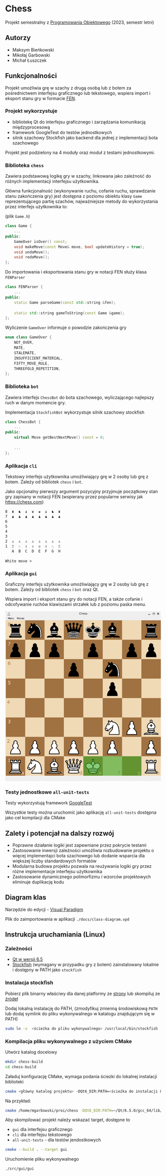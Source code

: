 # Chess
Projekt semestralny z [Programowania Obiektowego](https://usosweb.usos.pw.edu.pl/kontroler.php?_action=katalog2/przedmioty/pokazPrzedmiot&prz_kod=103B-INxxx-ISP-PROI) (2023, semestr letni)


## Autorzy
* Maksym Bieńkowski
* Mikołaj Garbowski
* Michał Łuszczek


## Funkcjonalności
Projekt umożliwia grę w szachy z drugą osobą lub z botem za pośrednictwem interfejsu graficznego lub tekstowego, wspiera import i eksport stanu gry w formacie [FEN](https://en.wikipedia.org/wiki/Forsyth%E2%80%93Edwards_Notation).

### Projekt wykorzystuje 
* bibliotekę Qt do interfejsu graficznego i zarządzania komunikacją międzyprocesową
* framework GoogleTest do testów jednostkowych
* silnik szachowy Stockfish jako backend dla jednej z implementacji bota szachowego

Projekt jest podzielony na 4 moduły oraz moduł z testami jednostkowymi.

### Biblioteka `chess`
Zawiera podstawową logikę gry w szachy, linkowana jako zależność do różnych implementacji interfejsu użytkownika.

Główna funkcjonalność (wykonywanie ruchu, cofanie ruchu, sprawdzanie stanu zakończenia gry) jest dostępna z poziomu obiektu klasy `Game` reprezentującego partię szachów, najważniejsze metody do wykorzystania przez interfejs użytkownika to:

(plik `Game.h`)
```cpp
class Game {
    ...
public:
    GameOver isOver() const;
    void makeMove(const Move& move, bool updateHistory = true);
    void undoMove();
    void redoMove();
};
```

Do importowania i eksportowania stanu gry w notacji FEN służy klasa `FENParser`
```cpp
class FENParser {
    ...
public:
    static Game parseGame(const std::string &fen);

    static std::string gameToString(const Game &game);
};
```

Wyliczenie `GameOver` informuje o powodzie zakończenia gry
```cpp
enum class GameOver {
    NOT_OVER,
    MATE,
    STALEMATE,
    INSUFFICIENT_MATERIAL,
    FIFTY_MOVE_RULE,
    THREEFOLD_REPETITION,
};
```

### Biblioteka `bot`
Zawiera interfejs `ChessBot` do bota szachowego, wyliczającego najlepszy ruch w danym momencie gry.

Implementacja `StockfishBot` wykorzystuje silnik szachowy stockfish

```cpp
class ChessBot {
    ...
public:
    virtual Move getBestNextMove() const = 0;
    
    ...
};
```

### Aplikacja `cli`
Tekstowy interfejs użytkownika umożliwiający grę w 2 osoby lub grę z botem. Zależy od bibliotek `chess` i `bot`.

Jako opcjonalny pierwszy argument pozycyjny przyjmuje początkowy stan gry zapisany w notacji FEN (wspierany przez popularne serwisy jak https://chess.com)

```
8  ♜  ♞  ♝  ♛  ♚  ♝  ♞  ♜  
7  ♟  ♟  ♟  ♟  ♟  ♟  ♟  ♟ 
6                       
5
4              
3
2  ♙  ♙  ♙  ♙  ♙  ♙  ♙  ♙
1  ♖  ♘  ♗  ♕  ♔  ♗  ♘  ♖
   A  B  C  D  E  F  G  H
   
White move >
```
### Aplikacja `gui`
Graficzny interfejs użytkownika umożliwiający grę w 2 osoby lub grę z botem. Zależy od bibliotek `chess` i `bot` oraz Qt.

Wspiera import i eksport stanu gry do notacji FEN, a także cofanie i odcofywanie ruchów klawiszami strzałek lub z poziomu paska menu.

![Zrzut ekranu](./docs/gui-screenshot.png)

### Testy jednostkowe `all-unit-tests`
Testy wykorzystują framework [GoogleTest](https://google.github.io/googletest/)

Wszystkie testy można uruchomić jako aplikację `all-unit-tests` dostępna jako cel kompilacji dla CMake

## Zalety i potencjał na dalszy rozwój
* Poprawne działanie logiki jest zapewniane przez pokrycie testami
* Zastosowanie inwersji zależności umożliwia rozbudowanie projektu o więcej implementajci bota szachowego lub dodanie wsparcia dla większej liczby standardowych formatów
* Modularna budowa projektu pozwala na reużywania logiki gry przez różne implementacje interfejsu użytkownika
* Zastosowanie dynamicznego polimorfizmu i wzorców projektowych eliminuje duplikację kodu

## Diagram klas
Narzędzie do edycji - [Visual Paradigm](https://online.visual-paradigm.com/drive)

Plik do zaimportowania w aplikacji `./docs/class-diagram.vpd`

## Instrukcja uruchamiania (Linux)
### Zależności
* [Qt w wersji 6.5](https://doc.qt.io/qt-6/get-and-install-qt.html)
* [Stockfish](https://stockfishchess.org/) (wymagany w przypadku gry z botem) zainstalowany lokalnie i dostępny w PATH jako `stockfish`

### Instalacja stockfish
Pobierz plik binarny właściwy dla danej platformy ze [strony](https://stockfishchess.org/download/) lub skompiluj ze [źródeł](https://github.com/official-stockfish/Stockfish)

Dodaj lokalną instalację do PATH, (zmodyfikuj zmienną środowiskową `PATH` lub dodaj symlink do pliku wykonywalnego w katalogu znajdującym się w PATH)

```bash
sudo ln -s  <ścieżka do pliku wykonywalnego> /usr/local/bin/stockfish
```

### Kompilacja pliku wykonywalnego z użyciem CMake
Utwórz katalog docelowy
```bash
mkdir chess-build
cd chess-build
```

Załaduj konfigurację CMake, wymaga podania ściezki do lokalnej instalacji biblioteki 

```bash
cmake <główny katalog projektu> -DQt6_DIR:PATH=<ścieżka do instalacji Qt>
```

Na przykład:
```bash
cmake /home/mgarbowski/proi/chess -DQt6_DIR:PATH=~/Qt/6.5.0/gcc_64/lib/cmake/Qt6
```

Aby skompilować projekt należy wskazać target, dostępne to
* `gui` dla interfejsu graficznego
* `cli` dla interfejsu tekstowego
* `all-unit-tests` - dla testów jendostkowych

```bash
cmake --build . --target gui
```

Uruchomienie pliku wykonywalnego
```bash
./src/gui/gui
```